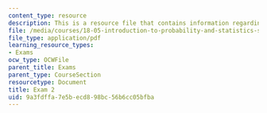 ```yaml
---
content_type: resource
description: This is a resource file that contains information regarding exam 2.
file: /media/courses/18-05-introduction-to-probability-and-statistics-spring-2014/9a3fdffa7e5becd898bc56b6cc05bfba_MIT18_05S14_Exam2.pdf
file_type: application/pdf
learning_resource_types:
- Exams
ocw_type: OCWFile
parent_title: Exams
parent_type: CourseSection
resourcetype: Document
title: Exam 2
uid: 9a3fdffa-7e5b-ecd8-98bc-56b6cc05bfba
---
```

